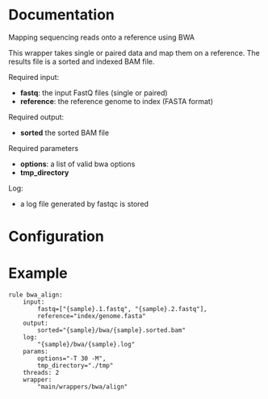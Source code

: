# Documentation

Mapping sequencing reads onto a reference using BWA

This wrapper takes single or paired data and map them on a reference. 
The results file is a sorted and indexed BAM file.

Required input:

- **fastq**: the input FastQ files (single or paired)
- **reference**: the reference genome to index (FASTA format)

Required output:

- **sorted** the sorted BAM file

Required parameters

- **options**: a list of valid bwa options
- **tmp_directory** 

Log:

- a log file generated by fastqc is stored

# Configuration



# Example

    rule bwa_align:
        input:
            fastq=["{sample}.1.fastq", "{sample}.2.fastq"],
            reference="index/genome.fasta"
        output:
            sorted="{sample}/bwa/{sample}.sorted.bam"
        log:
            "{sample}/bwa/{sample}.log"
        params:
            options="-T 30 -M",
            tmp_directory="./tmp"
        threads: 2
        wrapper:
            "main/wrappers/bwa/align"


